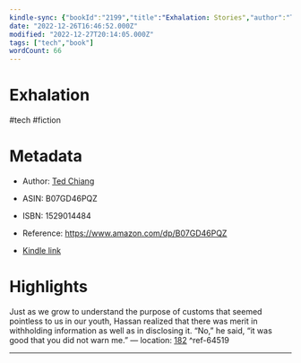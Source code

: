 ```yaml
---
kindle-sync: {"bookId":"2199","title":"Exhalation: Stories","author":"Ted Chiang","asin":"B07GD46PQZ","lastAnnotatedDate":"2022-10-21","bookImageUrl":"https://m.media-amazon.com/images/I/71rxUxpcPgL._SY160.jpg","highlightsCount":1}
date: "2022-12-26T16:46:52.000Z"
modified: "2022-12-27T20:14:05.000Z"
tags: ["tech","book"]
wordCount: 66
---
```

# Exhalation

#tech #fiction 

# Metadata

* Author: [Ted Chiang](https://www.amazon.com/Ted-Chiang/e/B001HCZ6OA/ref=dp_byline_cont_ebooks_1)

* ASIN: B07GD46PQZ

* ISBN: 1529014484

* Reference: <https://www.amazon.com/dp/B07GD46PQZ>

* [Kindle link](kindle://book?action=open&asin=B07GD46PQZ)

# Highlights

Just as we grow to understand the purpose of customs that seemed pointless to us in our youth, Hassan realized that there was merit in withholding information as well as in disclosing it. “No,” he said, “it was good that you did not warn me.” — location: [182](kindle://book?action=open&asin=B07GD46PQZ&location=182) ^ref-64519

---
